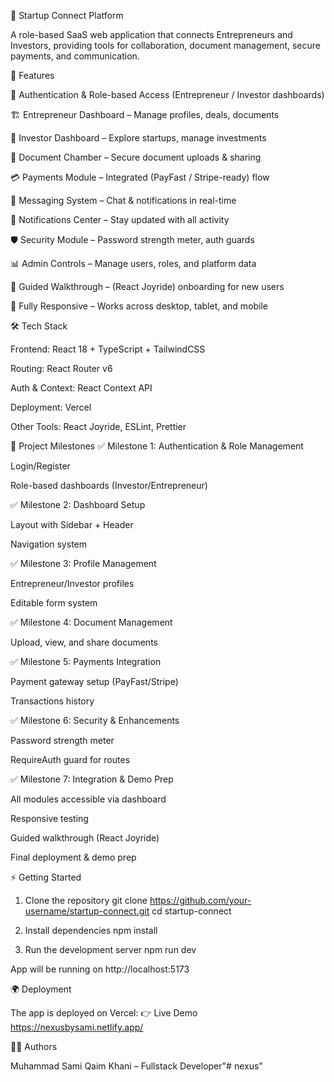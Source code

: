 🚀 Startup Connect Platform

A role-based SaaS web application that connects Entrepreneurs and Investors, providing tools for collaboration, document management, secure payments, and communication.

🌟 Features

🔑 Authentication & Role-based Access (Entrepreneur / Investor dashboards)

🏗️ Entrepreneur Dashboard – Manage profiles, deals, documents

💼 Investor Dashboard – Explore startups, manage investments

📂 Document Chamber – Secure document uploads & sharing

💳 Payments Module – Integrated (PayFast / Stripe-ready) flow

📩 Messaging System – Chat & notifications in real-time

🔔 Notifications Center – Stay updated with all activity

🛡️ Security Module – Password strength meter, auth guards

📊 Admin Controls – Manage users, roles, and platform data

🧭 Guided Walkthrough – (React Joyride) onboarding for new users

📱 Fully Responsive – Works across desktop, tablet, and mobile

🛠️ Tech Stack

Frontend: React 18 + TypeScript + TailwindCSS

Routing: React Router v6

Auth & Context: React Context API

Deployment: Vercel

Other Tools: React Joyride, ESLint, Prettier

📌 Project Milestones
✅ Milestone 1: Authentication & Role Management

Login/Register

Role-based dashboards (Investor/Entrepreneur)

✅ Milestone 2: Dashboard Setup

Layout with Sidebar + Header

Navigation system

✅ Milestone 3: Profile Management

Entrepreneur/Investor profiles

Editable form system

✅ Milestone 4: Document Management

Upload, view, and share documents

✅ Milestone 5: Payments Integration

Payment gateway setup (PayFast/Stripe)

Transactions history

✅ Milestone 6: Security & Enhancements

Password strength meter

RequireAuth guard for routes

✅ Milestone 7: Integration & Demo Prep

All modules accessible via dashboard

Responsive testing

Guided walkthrough (React Joyride)

Final deployment & demo prep

⚡ Getting Started
1. Clone the repository
git clone https://github.com/your-username/startup-connect.git
cd startup-connect

2. Install dependencies
npm install

3. Run the development server
npm run dev


App will be running on http://localhost:5173

🌍 Deployment

The app is deployed on Vercel:
👉 Live Demo https://nexusbysami.netlify.app/ 


👨‍💻 Authors

Muhammad Sami Qaim Khani – Fullstack Developer"# nexus" 
